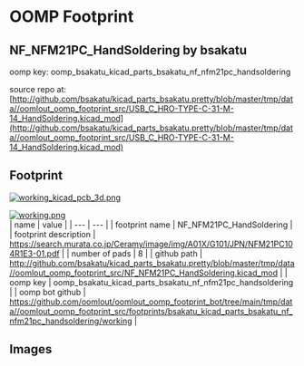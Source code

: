 # OOMP Footprint  
## NF_NFM21PC_HandSoldering  by bsakatu  
  
oomp key: oomp_bsakatu_kicad_parts_bsakatu_nf_nfm21pc_handsoldering  
  
source repo at: [http://github.com/bsakatu/kicad_parts_bsakatu.pretty/blob/master/tmp/data//oomlout_oomp_footprint_src/USB_C_HRO-TYPE-C-31-M-14_HandSoldering.kicad_mod](http://github.com/bsakatu/kicad_parts_bsakatu.pretty/blob/master/tmp/data//oomlout_oomp_footprint_src/USB_C_HRO-TYPE-C-31-M-14_HandSoldering.kicad_mod)  
## Footprint  
  
[![working_kicad_pcb_3d.png](working_kicad_pcb_3d_600.png)](working_kicad_pcb_3d.png)  
  
[![working.png](working_600.png)](working.png)  
| name | value | 
| --- | --- | 
| footprint name | NF_NFM21PC_HandSoldering | 
| footprint description | https://search.murata.co.jp/Ceramy/image/img/A01X/G101/JPN/NFM21PC104R1E3-01.pdf | 
| number of pads | 8 | 
| github path | http://github.com/bsakatu/kicad_parts_bsakatu.pretty/blob/master/tmp/data//oomlout_oomp_footprint_src/NF_NFM21PC_HandSoldering.kicad_mod | 
| oomp key | oomp_bsakatu_kicad_parts_bsakatu_nf_nfm21pc_handsoldering | 
| oomp bot github | https://github.com/oomlout/oomlout_oomp_footprint_bot/tree/main/tmp/data//oomlout_oomp_footprint_src/footprints/bsakatu_kicad_parts_bsakatu_nf_nfm21pc_handsoldering/working | 
## Images  
